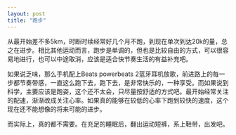 ```yaml
---
layout: post
title: "跑步"
---
```


从最开始差不多5km，时断时续经常好几个月不跑，到现在单次到达20k的量，总之在进步。相比其他运动而言，跑步是单调的，但也是比较自由的方式，可以很容易地进行，也可以中途取消，应该是适合快节奏生活的有益补充吧。

如果说乏味，那么手机配上Beats powerbeats 2蓝牙耳机放歌，前进路上的每一步都节奏带感，一直这么跑下去，跑下去，是非常快乐的，一种享受。而如果说到科学，主要应该是跑姿，这个还不太会，只尽量按舒适的方式吧。最开始经常关注的配速，渐渐改成关注心率。如果真的能够在较低的心率下跑到较快的速度，这个现在还不能想像的将来可能的进步。

而实际上，真的都不需要。在充足的睡眠后，翻出运动短裤，系上鞋带，出发吧。

